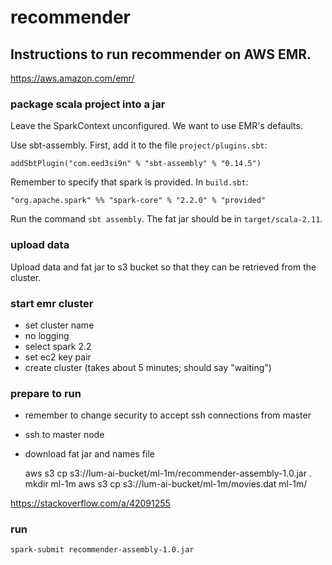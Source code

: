 # recommender

## Instructions to run recommender on AWS EMR.

https://aws.amazon.com/emr/


### package scala project into a jar

Leave the SparkContext unconfigured. We want to use EMR's defaults.

Use sbt-assembly. First, add it to the file `project/plugins.sbt`:

    addSbtPlugin("com.eed3si9n" % "sbt-assembly" % "0.14.5")

Remember to specify that spark is provided. In `build.sbt`:

    "org.apache.spark" %% "spark-core" % "2.2.0" % "provided"

Run the command `sbt assembly`. The fat jar should be in `target/scala-2.11`.

### upload data

Upload data and fat jar to s3 bucket so that they can be retrieved from the cluster.

### start emr cluster

- set cluster name
- no logging
- select spark 2.2
- set ec2 key pair
- create cluster (takes about 5 minutes; should say "waiting")

### prepare to run
- remember to change security to accept ssh connections from master
- ssh to master node
- download fat jar and names file

    aws s3 cp s3://lum-ai-bucket/ml-1m/recommender-assembly-1.0.jar .
    mkdir ml-1m
    aws s3 cp s3://lum-ai-bucket/ml-1m/movies.dat ml-1m/

https://stackoverflow.com/a/42091255

### run

    spark-submit recommender-assembly-1.0.jar
